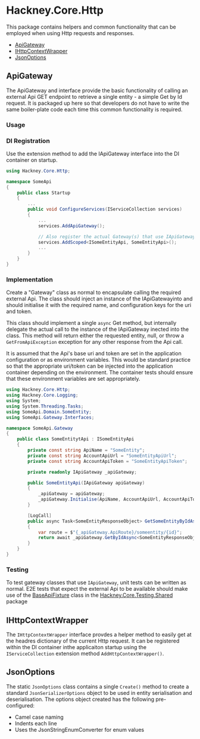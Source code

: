# Hackney.Core.Http

This package contains helpers and common functionality that can be employed when using Http requests and responses.

* [ApiGateway](#ApiGateway)
* [IHttpContextWrapper](#IHttpContextWrapper)
* [JsonOptions](#JsonOptions)

## ApiGateway

The ApiGateway and interface provide the basic functionality of calling an external Api GET endpoint to retrieve a single entity - a simple Get by Id request.
It is packaged up here so that developers do not have to write the same boiler-plate code each time this common functionality is required.

### Usage

### DI Registration
Use the extension method to add the IApiGateway interface into the DI container on startup.
```csharp
using Hackney.Core.Http;

namespace SomeApi
{
    public class Startup
    {
        ...
        public void ConfigureServices(IServiceCollection services)
        {
            ...
            services.AddApiGateway();

            // Also register the actual Gateway(s) that use IApiGateway            
            services.AddScoped<ISomeEntityApi, SomeEntityApi>();
            ...
        }
    }
}

```

### Implementation
Create a "Gateway" class as normal to encapsulate calling the required external Api. 
The class should inject an instance of the IApiGatewayinto and should initialise it with the required name, and configuration keys for the uri and token.

This class should implement a single `async` Get method, but internally delegate the actual call to the instance of the IApiGateway inected into the class.
This method will return either the requested entity, null, or throw a `GetFromApiException` exception for any other response from the Api call.

It is assumed that the Api's base uri and token are set in the application configuration or as environment variables. 
This would be standard practice so that the appropriate uri/token can be injected into the application container depending on the environment.
The container tests should ensure that these environment variables are set appropriately.  

```csharp
using Hackney.Core.Http;
using Hackney.Core.Logging;
using System;
using System.Threading.Tasks;
using SomeApi.Domain.SomeEntity;
using SomeApi.Gateway.Interfaces;

namespace SomeApi.Gateway
{
    public class SomeEntitytApi : ISomeEntityApi
    {
        private const string ApiName = "SomeEntity";
        private const string AccountApiUrl = "SomeEntityApiUrl";
        private const string AccountApiToken = "SomeEntityApiToken";

        private readonly IApiGateway _apiGateway;

        public SomeEntityApi(IApiGateway apiGateway)
        {
            _apiGateway = apiGateway;
            _apiGateway.Initialise(ApiName, AccountApiUrl, AccountApiToken);
        }

        [LogCall]
        public async Task<SomeEntityResponseObject> GetSomeEntityByIdAsync(Guid id, Guid correlationId)
        {
            var route = $"{_apiGateway.ApiRoute}/someentity/{id}";
            return await _apiGateway.GetByIdAsync<SomeEntityResponseObject>(route, id, correlationId);
        }
    }
}
```

### Testing
To test gateway classes that use `IApiGateway`, unit tests can be written as normal.
E2E tests that expect the external Api to be available should make use of the [BaseApiFixture](../Hackney.Core.Testing/Hackney.Core.Testing.Shared/README.md#BaseApiFixture) 
class in the [Hackney.Core.Testing.Shared](/../Hackney.Core.Testing/Hackney.Core.Testing.Shared) package

## IHttpContextWrapper

The `IHttpContextWrapper` interface provdes a helper method to easily get at the headres dictionary of the current Http request.
It can be registered within the DI container inthe applicaiton startup using the `IServiceCollection` extension method `AddHttpContextWrapper()`.

## JsonOptions
The static `JsonOptions` class contains a single `Create()` method to create a standard `JsonSerializerOptions` object to be used in entity serialisation 
and deserialisation.
The options object created has the following pre-configured:
* Camel case naming 
* Indents each line
* Uses the JsonStringEnumConverter for enum values